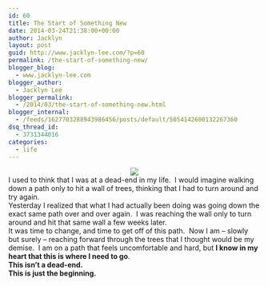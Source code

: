 ```yaml
---
id: 60
title: The Start of Something New
date: 2014-03-24T21:38:00+00:00
author: Jacklyn
layout: post
guid: http://www.jacklyn-lee.com/?p=60
permalink: /the-start-of-something-new/
blogger_blog:
  - www.jacklyn-lee.com
blogger_author:
  - Jacklyn Lee
blogger_permalink:
  - /2014/03/the-start-of-something-new.html
blogger_internal:
  - /feeds/1627703288943986456/posts/default/5054142600132267360
dsq_thread_id:
  - 3731344016
categories:
  - life
---
```

<input class="jpibfi" type="hidden" />

<div style="clear: both; text-align: center;">
</div>

<div style="clear: both; text-align: center;">
</div>

<div style="clear: both; text-align: center;">
  <a href="http://i0.wp.com/www.jacklyn-lee.com/wp-content/uploads/2014/03/tumblr_mzgz8arzYo1st5lhmo1_1280.jpg" style="margin-left: 1em; margin-right: 1em;"><img border="0" src="http://i0.wp.com/www.jacklyn-lee.com/wp-content/uploads/2014/03/tumblr_mzgz8arzYo1st5lhmo1_1280.jpg?resize=640%2C424" data-recalc-dims="1" /></a>
</div>

<div style="clear: both; text-align: center;">
</div>

<div style="clear: both; text-align: left;">
  I used to think that I was at a dead-end in my life.&nbsp; I would imagine walking down a path only to hit a wall of trees, thinking that I had to turn around and try again.
</div>

<div style="clear: both; text-align: left;">
</div>

<div style="clear: both; text-align: left;">
  Yesterday I realized that what I had actually been doing was going down the exact same path over and over again.&nbsp; I was reaching the wall only to turn around and hit that same wall a few weeks later.
</div>

<div style="clear: both; text-align: left;">
</div>

<div style="clear: both; text-align: left;">
  It was time to change, and time to get off of this path.&nbsp; Now I am &#8211; slowly but surely &#8211; reaching forward through the trees that I thought would be my demise.&nbsp; I am on a path that feels uncomfortable and hard, but <b>I know in my heart that this is where I need to go</b>.
</div>

<div style="clear: both; text-align: left;">
</div>

<div style="clear: both; text-align: left;">
  <b>This isn&#8217;t a dead-end.&nbsp;&nbsp;</b>
</div>

<div style="clear: both; text-align: left;">
</div>

<div style="clear: both; text-align: left;">
  <b>This is just the beginning.</b>
</div>